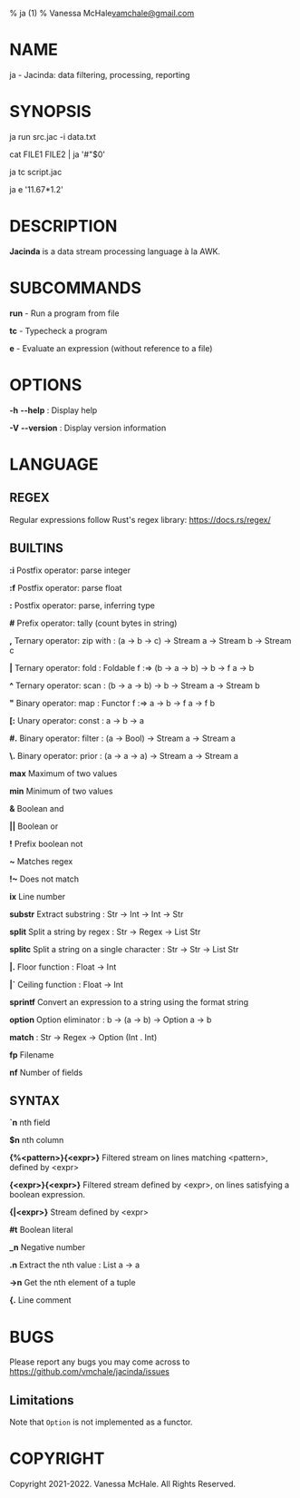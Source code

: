 % ja (1)
% Vanessa McHale<vamchale@gmail.com>

# NAME

ja - Jacinda: data filtering, processing, reporting

# SYNOPSIS

  ja run src.jac -i data.txt

  cat FILE1 FILE2 | ja '#"$0'

  ja tc script.jac

  ja e '11.67\*1.2'

# DESCRIPTION

**Jacinda** is a data stream processing language à la AWK.

# SUBCOMMANDS

**run** - Run a program from file

**tc** - Typecheck a program

**e** - Evaluate an expression (without reference to a file)

# OPTIONS

**-h** **-\-help**
:   Display help

**-V** **-\-version**
:   Display version information

# LANGUAGE

## REGEX

Regular expressions follow Rust's regex library: https://docs.rs/regex/

## BUILTINS

**:i** Postfix operator: parse integer

**:f** Postfix operator: parse float

**:** Postfix operator: parse, inferring type

**#** Prefix operator: tally (count bytes in string)

**,** Ternary operator: zip with
:   (a -> b -> c) -> Stream a -> Stream b -> Stream c

**|** Ternary operator: fold
:   Foldable f :=> (b -> a -> b) -> b -> f a -> b

**^** Ternary operator: scan
:   (b -> a -> b) -> b -> Stream a -> Stream b

**"** Binary operator: map
:   Functor f :=> a -> b -> f a -> f b

**[:** Unary operator: const 
:   a -> b -> a

**#.** Binary operator: filter
:   (a -> Bool) -> Stream a -> Stream a

**\\.** Binary operator: prior
:   (a -> a -> a) -> Stream a -> Stream a

**max** Maximum of two values

**min** Minimum of two values

**&** Boolean and

**||** Boolean or

**!** Prefix boolean not

**~** Matches regex

**!~** Does not match

**ix** Line number

**substr** Extract substring
:   Str -> Int -> Int -> Str

**split** Split a string by regex
:   Str -> Regex -> List Str

**splitc** Split a string on a single character
:   Str -> Str -> List Str

**|.** Floor function
:   Float -> Int

**|`** Ceiling function
:   Float -> Int

**sprintf** Convert an expression to a string using the format string

**option** Option eliminator
:   b -> (a -> b) -> Option a -> b

**match**
:   Str -> Regex -> Option (Int . Int)

**fp** Filename

**nf** Number of fields

## SYNTAX

**`n** nth field

**$n** nth column

**{%\<pattern>}{\<expr>}** Filtered stream on lines matching \<pattern>, defined by \<expr>

**{\<expr>}{\<expr>}** Filtered stream defined by \<expr>, on lines satisfying
a boolean expression.

**{|\<expr>}** Stream defined by \<expr>

**#t** Boolean literal

**\_n** Negative number

**.n**  Extract the nth value
:   List a -> a

**->n** Get the nth element of a tuple

**{.** Line comment

# BUGS

Please report any bugs you may come across to
https://github.com/vmchale/jacinda/issues

## Limitations

Note that `Option` is not implemented as a functor.

# COPYRIGHT

Copyright 2021-2022. Vanessa McHale. All Rights Reserved.
